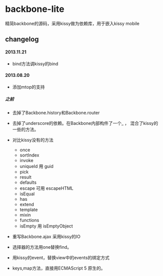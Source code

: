 backbone-lite
=============

精简backbone的源码，采用kissy做为依赖库，用于嵌入kissy mobile


## changelog
#### 2013.11.21
* bind方法调kissy的bind
#### 2013.08.20
* 添加mtop的支持

##### 之前
* 去掉了Backbone.history和Backbone.router
* 去掉了underscore的依赖。在Backbone内部构件了一个_  ， 混合了kissy的一些的方法。
* 对比kissy没有的方法

	* once
    * sortIndex
    * invoke
    * uniqueId 用 guid
    * pick
    * result
    * defaults
    * escape 可用 escapeHTML
    * isEqual
    * has
    * extend
    * template
    * mixin
    * functions
    * isEmpty 用 isEmptyObject

* 重写Backbone.ajax 采用kissy的IO
* 选择器的方法用one替换find。
* 用kissy的event，替换view中的events的绑定方式
* keys,map方法，直接用ECMAScript 5 原生的。

